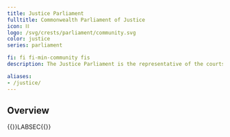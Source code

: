 ```yaml
---
title: Justice Parliament
fulltitle: Commonwealth Parliament of Justice
icon: ⛓️
logo: /svg/crests/parliament/community.svg
color: justice
series: parliament

fi: fi fi-min-community fis
description: The Justice Parliament is the representative of the courts in Vekllei government, and acts as a tribunal and 

aliases:
- /justice/
---
```

## Overview
{{<boxtag teal>}}LABSEC{{</boxtag>}}